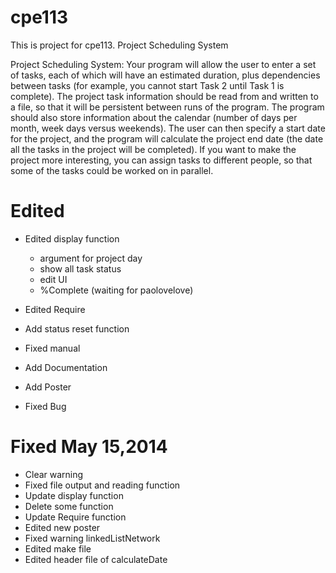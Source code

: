 cpe113
======

This is project for cpe113. Project Scheduling System

Project Scheduling System: Your program will allow the user to enter a set of tasks, each of which will have an estimated duration, plus dependencies between tasks (for example, you cannot start Task 2 until Task 1 is complete). The project task information should be read from and written to a file, so that it will be persistent between runs of the program. The program should also store information about the calendar (number of days per month, week days versus weekends). The user can then specify a start date for the project, and the program will calculate the project end date (the date all the tasks in the project will be completed). If you want to make the project more interesting, you can assign tasks to different people, so that some of the tasks could be worked on in parallel.

Edited
======

- Edited display function
	+ argument for project day
	+ show all task status
	+ edit UI
	+ %Complete (waiting for paolovelove)

- Edited Require

- Add status reset function

- Fixed manual

- Add Documentation

- Add Poster

- Fixed Bug

Fixed May 15,2014
======
- Clear warning
- Fixed file output and reading function
- Update display function
- Delete some function
- Update Require function
- Edited new poster
- Fixed warning linkedListNetwork
- Edited make file
- Edited header file of calculateDate
